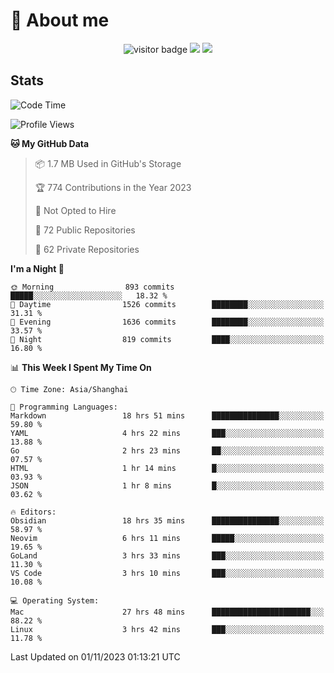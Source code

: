 <!-- ![](https://youpai.roccoshi.top/img/20200804214216.png) -->

# 🧐 About me
 
<p align="center">
<img src="https://visitor-badge.laobi.icu/badge?page_id=Lincest.Lincest&title=hits" alt="visitor badge"/>
<a href="mailto:imroccoshi@gmail.com"><img src="https://img.shields.io/badge/gmail-imroccoshi%40gmail.com-red"></a>
<a href="https://blog.roccoshi.top"><img src="https://img.shields.io/badge/blog-roccoshi-green"></a>
</p>

## Stats

<!--START_SECTION:waka-->
![Code Time](http://img.shields.io/badge/Code%20Time-698%20hrs%2054%20mins-blue)

![Profile Views](http://img.shields.io/badge/Profile%20Views-0-blue)

**🐱 My GitHub Data** 

> 📦 1.7 MB Used in GitHub's Storage 
 > 
> 🏆 774 Contributions in the Year 2023
 > 
> 🚫 Not Opted to Hire
 > 
> 📜 72 Public Repositories 
 > 
> 🔑 62 Private Repositories 
 > 
**I'm a Night 🦉** 

```text
🌞 Morning                893 commits         █████░░░░░░░░░░░░░░░░░░░░   18.32 % 
🌆 Daytime                1526 commits        ████████░░░░░░░░░░░░░░░░░   31.31 % 
🌃 Evening                1636 commits        ████████░░░░░░░░░░░░░░░░░   33.57 % 
🌙 Night                  819 commits         ████░░░░░░░░░░░░░░░░░░░░░   16.80 % 
```


📊 **This Week I Spent My Time On** 

```text
🕑︎ Time Zone: Asia/Shanghai

💬 Programming Languages: 
Markdown                 18 hrs 51 mins      ███████████████░░░░░░░░░░   59.80 % 
YAML                     4 hrs 22 mins       ███░░░░░░░░░░░░░░░░░░░░░░   13.88 % 
Go                       2 hrs 23 mins       ██░░░░░░░░░░░░░░░░░░░░░░░   07.57 % 
HTML                     1 hr 14 mins        █░░░░░░░░░░░░░░░░░░░░░░░░   03.93 % 
JSON                     1 hr 8 mins         █░░░░░░░░░░░░░░░░░░░░░░░░   03.62 % 

🔥 Editors: 
Obsidian                 18 hrs 35 mins      ███████████████░░░░░░░░░░   58.97 % 
Neovim                   6 hrs 11 mins       █████░░░░░░░░░░░░░░░░░░░░   19.65 % 
GoLand                   3 hrs 33 mins       ███░░░░░░░░░░░░░░░░░░░░░░   11.30 % 
VS Code                  3 hrs 10 mins       ███░░░░░░░░░░░░░░░░░░░░░░   10.08 % 

💻 Operating System: 
Mac                      27 hrs 48 mins      ██████████████████████░░░   88.22 % 
Linux                    3 hrs 42 mins       ███░░░░░░░░░░░░░░░░░░░░░░   11.78 % 
```


 Last Updated on 01/11/2023 01:13:21 UTC
<!--END_SECTION:waka-->


